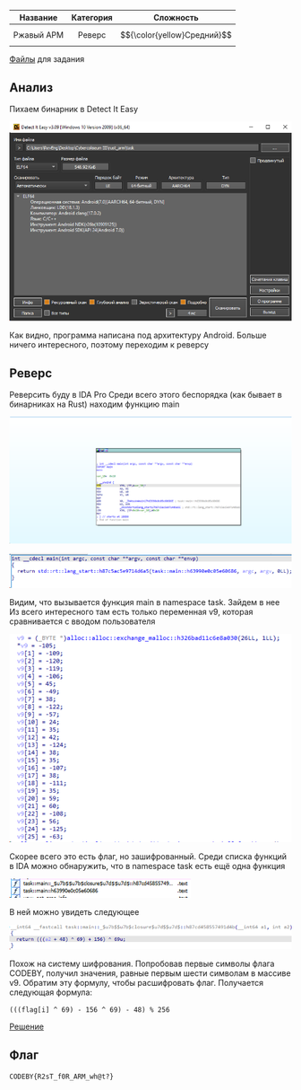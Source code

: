 |  Название  | Категория |          Сложность          |
| :--------: | :-------: | :-------------------------: |
| Ржавый АРМ |  Реверс   | $${\color{yellow}Средний}$$ |

[Файлы](give) для задания

## Анализ

Пихаем бинарник в Detect It Easy

![](images/binary_analyze.png)

Как видно, программа написана под архитектуру Android. Больше ничего интересного, поэтому переходим к реверсу

## Реверс

Реверсить буду в IDA Pro
Среди всего этого беспорядка (как бывает в бинарниках на Rust) находим функцию main

![](images/main_in_IDA_View.png)

![](images/main_in_pseudocode.png)

Видим, что вызывается функция main в namespace task. Зайдем в нее
Из всего интересного там есть только переменная v9, которая сравнивается с вводом пользователя

![](images/encrypted_flag_array.png)

Скорее всего это есть флаг, но зашифрованный.
Среди списка функций в IDA можно обнаружить, что в namespace task есть ещё одна функция

![](images/another_function_in_task_namespace.png)

В ней можно увидеть следующее

![](images/cryptosystem.png)

Похож на систему шифрования. Попробовав первые символы флага CODEBY, получил значения, равные первым шести символам в массиве v9. Обратим эту формулу, чтобы расшифровать флаг. Получается следующая формула:

```
(((flag[i] ^ 69) - 156 ^ 69) - 48) % 256
```

[Решение](solve.py)

## Флаг

```
CODEBY{R2sT_f0R_ARM_wh@t?}
```
